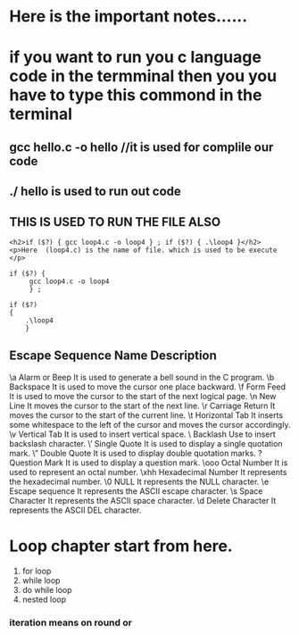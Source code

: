 # Here is the important notes......

<h1>if you want to run you c language code in the termminal then you you have to type this commond in the terminal</h1>

## gcc hello.c -o hello //it is used for complile our code

## ./ hello is used to run out code

## THIS IS USED TO RUN THE FILE ALSO

    <h2>if ($?) { gcc loop4.c -o loop4 } ; if ($?) { .\loop4 }</h2>
    <p>Here  (loop4.c) is the name of file. which is used to be execute </p>

    if ($?) {
         gcc loop4.c -o loop4
         } ;

    if ($?)
    {
        .\loop4
        }

## Escape Sequence Name Description

\a Alarm or Beep It is used to generate a bell sound in the C program.
\b Backspace It is used to move the cursor one place backward.
\f Form Feed It is used to move the cursor to the start of the next logical page.
\n New Line It moves the cursor to the start of the next line.
\r Carriage Return It moves the cursor to the start of the current line.
\t Horizontal Tab It inserts some whitespace to the left of the cursor and moves the cursor accordingly.
\v Vertical Tab It is used to insert vertical space.
\\ Backlash Use to insert backslash character.
\’ Single Quote It is used to display a single quotation mark.
\” Double Quote It is used to display double quotation marks.
\? Question Mark It is used to display a question mark.
\ooo Octal Number It is used to represent an octal number.
\xhh Hexadecimal Number It represents the hexadecimal number.
\0 NULL It represents the NULL character.
\e Escape sequence It represents the ASCII escape character.
\s Space Character It represents the ASCII space character.
\d Delete Character It represents the ASCII DEL character.



# Loop chapter start from here.
1. for loop
2. while loop
3. do while loop
4. nested loop

### iteration means on round or 